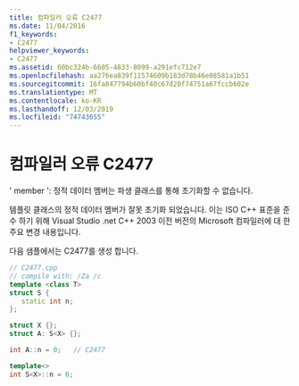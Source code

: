 ```yaml
---
title: 컴파일러 오류 C2477
ms.date: 11/04/2016
f1_keywords:
- C2477
helpviewer_keywords:
- C2477
ms.assetid: 60bc324b-6605-4833-8099-a291efc712e7
ms.openlocfilehash: aa276ea839f11574609b183d78b46e08581a1b51
ms.sourcegitcommit: 16fa847794b60bf40c67d20f74751a67fccb602e
ms.translationtype: MT
ms.contentlocale: ko-KR
ms.lasthandoff: 12/03/2019
ms.locfileid: "74743655"
---
```

# <a name="compiler-error-c2477"></a>컴파일러 오류 C2477

' member ': 정적 데이터 멤버는 파생 클래스를 통해 초기화할 수 없습니다.

템플릿 클래스의 정적 데이터 멤버가 잘못 초기화 되었습니다. 이는 ISO C++ 표준을 준수 하기 위해 Visual Studio .net C++ 2003 이전 버전의 Microsoft 컴파일러에 대 한 주요 변경 내용입니다.

다음 샘플에서는 C2477를 생성 합니다.

```cpp
// C2477.cpp
// compile with: /Za /c
template <class T>
struct S {
   static int n;
};

struct X {};
struct A: S<X> {};

int A::n = 0;   // C2477

template<>
int S<X>::n = 0;
```
